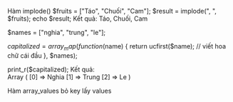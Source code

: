 Hàm implode()
$fruits = ["Táo", "Chuối", "Cam"];
$result = implode(", ", $fruits);
echo $result; 
Kết quả:
Táo, Chuối, Cam



$names = ["nghia", "trung", "le"];

$capitalized = array_map(function($name) {
    return ucfirst($name); // viết hoa chữ cái đầu
}, $names);

print_r($capitalized);
Kết quả:  
Array
(
    [0] => Nghia
    [1] => Trung
    [2] => Le
)


Hàm array_values bỏ key lấy values